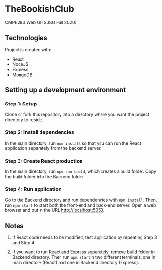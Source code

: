 # TheBookishClub
CMPE280 Web UI (SJSU Fall 2020)

## Technologies
Project is created with:
* React
* NodeJS
* Express
* MongoDB

## Setting up a development environment

### Step 1: Setup
Clone or fork this repository into a directory where you want the project directory to reside.

### Step 2: Install dependencies
In the main directory, run `npm install` so that you can run the React application separately from the backend server.

### Step 3: Create React production
In the main directory, run `npm run build`, which creates a build folder. Copy the build folder into the Backend folder.

### Step 4: Run application
Go to the Backend directory and run dependencies with `npm install`.
Then, run `npm start` to start both the front-end and back-end server.
Open a web browser and put in the URL [http://localhost:5050](http://localhost:5050).

## Notes

1. If React code needs to be modified, test application by repeating Step 3 and Step 4.

2. If you want to run React and Express separately, remove build folder in Backend directory. Then run `npm start`in two different terminals, one in main directory (React) and one in Backend directory (Express).


